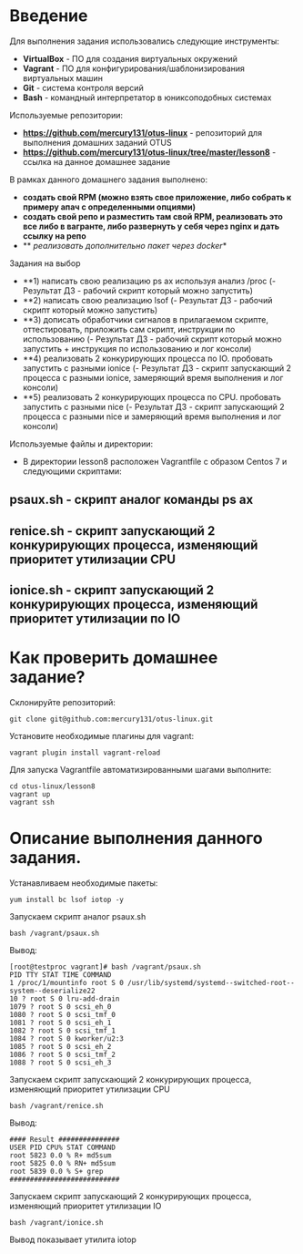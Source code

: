 # **Введение**

Для выполнения задания использовались следующие инструменты:
- **VirtualBox** - ПО для создания виртуальных окружений
- **Vagrant** - ПО для конфигурирования/шаблонизирования виртуальных машин
- **Git** - система контроля версий
- **Bash** - командный интерпретатор в юниксоподобных системах


Используемые репозитории:
- **https://github.com/mercury131/otus-linux** - репозиторий для выполнения домашних заданий OTUS
- **https://github.com/mercury131/otus-linux/tree/master/lesson8** - ссылка на данное домашнее задание

В рамках данного домашнего задания выполнено:
- **создать свой RPM (можно взять свое приложение, либо собрать к примеру апач с определенными опциями)** 
- **создать свой репо и разместить там свой RPM, реализовать это все либо в вагранте, либо развернуть у себя через nginx и дать ссылку на репо** 
- ** *реализовать дополнительно пакет через docker** 

 Задания на выбор
- **1) написать свою реализацию ps ax используя анализ /proc (- Результат ДЗ - рабочий скрипт который можно запустить)
- **2) написать свою реализацию lsof (- Результат ДЗ - рабочий скрипт который можно запустить)
- **3) дописать обработчики сигналов в прилагаемом скрипте, оттестировать, приложить сам скрипт, инструкции по использованию (- Результат ДЗ - рабочий скрипт который можно запустить + инструкция по использованию и лог консоли)
- **4) реализовать 2 конкурирующих процесса по IO. пробовать запустить с разными ionice (- Результат ДЗ - скрипт запускающий 2 процесса с разными ionice, замеряющий время выполнения и лог консоли)
- **5) реализовать 2 конкурирующих процесса по CPU. пробовать запустить с разными nice (- Результат ДЗ - скрипт запускающий 2 процесса с разными nice и замеряющий время выполнения и лог консоли)


Используемые файлы и директории:
- В директории lesson8 расположен Vagrantfile с образом Centos 7 и следующими скриптами:

## psaux.sh - скрипт аналог команды ps ax
## renice.sh - скрипт запускающий 2 конкурирующих процесса, изменяющий приоритет утилизации CPU
## ionice.sh - скрипт запускающий 2 конкурирующих процесса, изменяющий приоритет утилизации по IO


# Как проверить домашнее задание?

Склонируйте репозиторий:

```
git clone git@github.com:mercury131/otus-linux.git
```

Установите необходимые плагины для vagrant:

```
vagrant plugin install vagrant-reload
```

Для запуска Vagrantfile автоматизированными шагами выполните:

```
cd otus-linux/lesson8
vagrant up 
vagrant ssh
```


# Описание выполнения данного задания.

Устанавливаем необходимые пакеты:

```
yum install bc lsof iotop -y
```

Запускаем скрипт аналог psaux.sh

```
bash /vagrant/psaux.sh
```

Вывод:

```
[root@testproc vagrant]# bash /vagrant/psaux.sh
PID TTY STAT TIME COMMAND
1 /proc/1/mountinfo root S 0 /usr/lib/systemd/systemd--switched-root--system--deserialize22
10 ? root S 0 lru-add-drain
1079 ? root S 0 scsi_eh_0
1080 ? root S 0 scsi_tmf_0
1081 ? root S 0 scsi_eh_1
1082 ? root S 0 scsi_tmf_1
1084 ? root S 0 kworker/u2:3
1085 ? root S 0 scsi_eh_2
1086 ? root S 0 scsi_tmf_2
1088 ? root S 0 scsi_eh_3

```

Запускаем скрипт запускающий 2 конкурирующих процесса, изменяющий приоритет утилизации CPU

```
bash /vagrant/renice.sh
```

Вывод:

```
#### Result ###############
USER PID CPU% STAT COMMAND
root 5823 0.0 % R+ md5sum
root 5825 0.0 % RN+ md5sum
root 5839 0.0 % S+ grep
###########################
```

Запускаем скрипт запускающий 2 конкурирующих процесса, изменяющий приоритет утилизации IO

```
bash /vagrant/ionice.sh
```

Вывод показывает утилита iotop